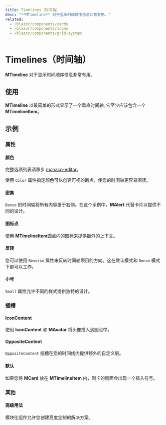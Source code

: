 ```yaml
---
title: Timelines（时间轴）
desc: "**MTimeline** 对于显示时间顺序信息非常有用。"
related:
  - /blazor/components/cards
  - /blazor/components/icons
  - /blazor/components/grid-system
---
```


# Timelines（时间轴）

**MTimeline** 对于显示时间顺序信息非常有用。

## 使用

**MTimeline** 以最简单的形式显示了一个垂直时间轴, 它至少应该包含一个 **MTimelineItem**。

<masa-example file="Examples.components.timelines.Usage"></masa-example>

## 示例

### 属性

#### 颜色

完整选项列表请移步 [monaco-editor](https://microsoft.github.io/monaco-editor/docs.html)。

使用 `Color` 属性指定颜色可以创建可视的断点，使您的时间轴更容易阅读。

<masa-example file="Examples.components.timelines.Color"></masa-example>

#### 密集

`Dense` 的时间轴将所有内容置于右侧。在这个示例中，**MAlert** 代替卡片以提供不同的设计。

<masa-example file="Examples.components.timelines.Dense"></masa-example>

#### 图标点

使用 **MTimelineItem**圆点内的图标来提供额外的上下文。

<masa-example file="Examples.components.timelines.IconDots"></masa-example>

#### 反转

您可以使用 `Reverse` 属性来反转时间轴项目的方向。这在默认模式和 `Dense` 模式下都可以工作。

<masa-example file="Examples.components.timelines.Reverse"></masa-example>

#### 小号

`Small` 属性允许不同的样式提供独特的设计。

<masa-example file="Examples.components.timelines.Small"></masa-example>

### 插槽

#### IconContent

使用 **IconContent**  和 **MAvatar** 将头像插入到圆点中。

<masa-example file="Examples.components.timelines.IconContent"></masa-example>

#### OppositeContent

`OppositeContent` 插槽在您的时间线内提供额外的自定义层。

<masa-example file="Examples.components.timelines.OppositeContent"></masa-example>

#### 默认

如果您将 **MCard** 放在 **MTimelineItem** 内，则卡的侧面会出现一个插入符号。

<masa-example file="Examples.components.timelines.TimelineItemDefault"></masa-example>

### 其他

#### 高级用法

模块化组件允许您创建高度定制的解决方案。

<masa-example file="Examples.components.timelines.Advanced"></masa-example>